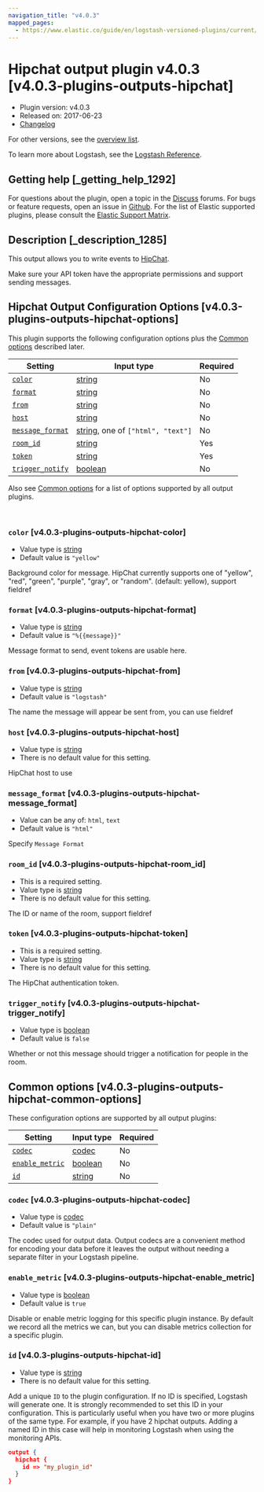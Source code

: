 ```yaml
---
navigation_title: "v4.0.3"
mapped_pages:
  - https://www.elastic.co/guide/en/logstash-versioned-plugins/current/v4.0.3-plugins-outputs-hipchat.html
---
```


# Hipchat output plugin v4.0.3 [v4.0.3-plugins-outputs-hipchat]


* Plugin version: v4.0.3
* Released on: 2017-06-23
* [Changelog](https://github.com/logstash-plugins/logstash-output-hipchat/blob/v4.0.3/CHANGELOG.md)

For other versions, see the [overview list](output-hipchat-index.md).

To learn more about Logstash, see the [Logstash Reference](logstash://reference/index.md).

## Getting help [_getting_help_1292]

For questions about the plugin, open a topic in the [Discuss](http://discuss.elastic.co) forums. For bugs or feature requests, open an issue in [Github](https://github.com/logstash-plugins/logstash-output-hipchat). For the list of Elastic supported plugins, please consult the [Elastic Support Matrix](https://www.elastic.co/support/matrix#matrix_logstash_plugins).


## Description [_description_1285]

This output allows you to write events to [HipChat](https://www.hipchat.com/).

Make sure your API token have the appropriate permissions and support sending  messages.


## Hipchat Output Configuration Options [v4.0.3-plugins-outputs-hipchat-options]

This plugin supports the following configuration options plus the [Common options](v4-0-3-plugins-outputs-hipchat.md#v4.0.3-plugins-outputs-hipchat-common-options) described later.

| Setting | Input type | Required |
| --- | --- | --- |
| [`color`](v4-0-3-plugins-outputs-hipchat.md#v4.0.3-plugins-outputs-hipchat-color) | [string](logstash://reference/configuration-file-structure.md#string) | No |
| [`format`](v4-0-3-plugins-outputs-hipchat.md#v4.0.3-plugins-outputs-hipchat-format) | [string](logstash://reference/configuration-file-structure.md#string) | No |
| [`from`](v4-0-3-plugins-outputs-hipchat.md#v4.0.3-plugins-outputs-hipchat-from) | [string](logstash://reference/configuration-file-structure.md#string) | No |
| [`host`](v4-0-3-plugins-outputs-hipchat.md#v4.0.3-plugins-outputs-hipchat-host) | [string](logstash://reference/configuration-file-structure.md#string) | No |
| [`message_format`](v4-0-3-plugins-outputs-hipchat.md#v4.0.3-plugins-outputs-hipchat-message_format) | [string](logstash://reference/configuration-file-structure.md#string), one of `["html", "text"]` | No |
| [`room_id`](v4-0-3-plugins-outputs-hipchat.md#v4.0.3-plugins-outputs-hipchat-room_id) | [string](logstash://reference/configuration-file-structure.md#string) | Yes |
| [`token`](v4-0-3-plugins-outputs-hipchat.md#v4.0.3-plugins-outputs-hipchat-token) | [string](logstash://reference/configuration-file-structure.md#string) | Yes |
| [`trigger_notify`](v4-0-3-plugins-outputs-hipchat.md#v4.0.3-plugins-outputs-hipchat-trigger_notify) | [boolean](logstash://reference/configuration-file-structure.md#boolean) | No |

Also see [Common options](v4-0-3-plugins-outputs-hipchat.md#v4.0.3-plugins-outputs-hipchat-common-options) for a list of options supported by all output plugins.

 

### `color` [v4.0.3-plugins-outputs-hipchat-color]

* Value type is [string](logstash://reference/configuration-file-structure.md#string)
* Default value is `"yellow"`

Background color for message. HipChat currently supports one of "yellow", "red", "green", "purple", "gray", or "random". (default: yellow), support fieldref


### `format` [v4.0.3-plugins-outputs-hipchat-format]

* Value type is [string](logstash://reference/configuration-file-structure.md#string)
* Default value is `"%{{message}}"`

Message format to send, event tokens are usable here.


### `from` [v4.0.3-plugins-outputs-hipchat-from]

* Value type is [string](logstash://reference/configuration-file-structure.md#string)
* Default value is `"logstash"`

The name the message will appear be sent from, you can use fieldref


### `host` [v4.0.3-plugins-outputs-hipchat-host]

* Value type is [string](logstash://reference/configuration-file-structure.md#string)
* There is no default value for this setting.

HipChat host to use


### `message_format` [v4.0.3-plugins-outputs-hipchat-message_format]

* Value can be any of: `html`, `text`
* Default value is `"html"`

Specify `Message Format`


### `room_id` [v4.0.3-plugins-outputs-hipchat-room_id]

* This is a required setting.
* Value type is [string](logstash://reference/configuration-file-structure.md#string)
* There is no default value for this setting.

The ID or name of the room, support fieldref


### `token` [v4.0.3-plugins-outputs-hipchat-token]

* This is a required setting.
* Value type is [string](logstash://reference/configuration-file-structure.md#string)
* There is no default value for this setting.

The HipChat authentication token.


### `trigger_notify` [v4.0.3-plugins-outputs-hipchat-trigger_notify]

* Value type is [boolean](logstash://reference/configuration-file-structure.md#boolean)
* Default value is `false`

Whether or not this message should trigger a notification for people in the room.



## Common options [v4.0.3-plugins-outputs-hipchat-common-options]

These configuration options are supported by all output plugins:

| Setting | Input type | Required |
| --- | --- | --- |
| [`codec`](v4-0-3-plugins-outputs-hipchat.md#v4.0.3-plugins-outputs-hipchat-codec) | [codec](logstash://reference/configuration-file-structure.md#codec) | No |
| [`enable_metric`](v4-0-3-plugins-outputs-hipchat.md#v4.0.3-plugins-outputs-hipchat-enable_metric) | [boolean](logstash://reference/configuration-file-structure.md#boolean) | No |
| [`id`](v4-0-3-plugins-outputs-hipchat.md#v4.0.3-plugins-outputs-hipchat-id) | [string](logstash://reference/configuration-file-structure.md#string) | No |

### `codec` [v4.0.3-plugins-outputs-hipchat-codec]

* Value type is [codec](logstash://reference/configuration-file-structure.md#codec)
* Default value is `"plain"`

The codec used for output data. Output codecs are a convenient method for encoding your data before it leaves the output without needing a separate filter in your Logstash pipeline.


### `enable_metric` [v4.0.3-plugins-outputs-hipchat-enable_metric]

* Value type is [boolean](logstash://reference/configuration-file-structure.md#boolean)
* Default value is `true`

Disable or enable metric logging for this specific plugin instance. By default we record all the metrics we can, but you can disable metrics collection for a specific plugin.


### `id` [v4.0.3-plugins-outputs-hipchat-id]

* Value type is [string](logstash://reference/configuration-file-structure.md#string)
* There is no default value for this setting.

Add a unique `ID` to the plugin configuration. If no ID is specified, Logstash will generate one. It is strongly recommended to set this ID in your configuration. This is particularly useful when you have two or more plugins of the same type. For example, if you have 2 hipchat outputs. Adding a named ID in this case will help in monitoring Logstash when using the monitoring APIs.

```json
output {
  hipchat {
    id => "my_plugin_id"
  }
}
```



